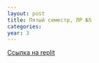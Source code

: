 ```yaml
---
layout: post
title: Пятый семестр, ЛР №5
categories: 
year: 3
---
```


[Ссылка на replit](https://replit.com/@sergey290601/sem5-lr5?v=1)
